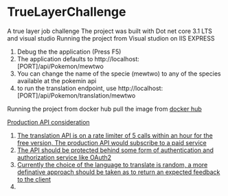 # TrueLayerChallenge
A true layer job challenge
The project was built with Dot net core 3.1 LTS and visual studio
Running the project from Visual studion on IIS EXPRESS
1. Debug the the application (Press F5) 
2. The application defaults to http://localhost:[PORT]/api/Pokemon/mewtwo 
3. You can change the name of the specie (mewtwo) to any of the species available at the pokemin api
4. to run the translation endpoint, use http://localhost:[PORT]/api/Pokemon/translation/mewtwo 

Running the project from docker hub
pull the image from <a href="https://hub.docker.com/r/olayinks/truelayerrepo1/tags?page=1&ordering=last_updated"/> docker hub

Production API consideration
1. The translation API is on a rate limiter of 5 calls within an hour for the free version,
The production API would subscribe to a paid service
2. The API should be protected behind some form of authentication and authorization service like OAuth2
3. Currently the choice of the language to translate is random, a more definative approach should be taken as to return
an expected feedback to the client
4. 

